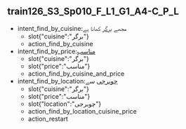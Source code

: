 ## train126_S3_Sp010_F_L1_G1_A4-C_P_L
* intent_find_by_cuisine:مجھے [برگر](cuisine) کھانا ہے
	- slot{"cuisine":"برگر"}
	- action_find_by_cuisine
* intent_find_by_price:[مناسب](price)
	- slot{"cuisine":"برگر"}
	- slot{"price":"مناسب"}
	- action_find_by_cuisine_and_price
* intent_find_by_location:[چوبرجی](location) سے
	- slot{"cuisine":"برگر"}
	- slot{"price":"مناسب"}
	- slot{"location":"چوبرجی"}
	- action_find_by_location_cuisine_price
	- action_restart